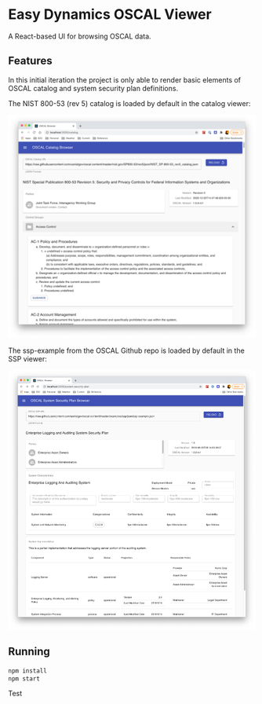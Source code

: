 # Easy Dynamics OSCAL Viewer

A React-based UI for browsing OSCAL data.

## Features
In this initial iteration the project is only able to render basic elements of OSCAL catalog and system security plan definitions.

The NIST 800-53 (rev 5) catalog is loaded by default in the catalog viewer:

![OSCSAL Catalog Viewer Screenshot](docs/resources/catalog-viewer-screenshot.png)

The ssp-example from the OSCAL Github repo is loaded by default in the SSP viewer:

![OSCSAL SSP Viewer Screenshot](docs/resources/ssp-viewer-screenshot.png)

## Running

```
npm install
npm start
```

Test
